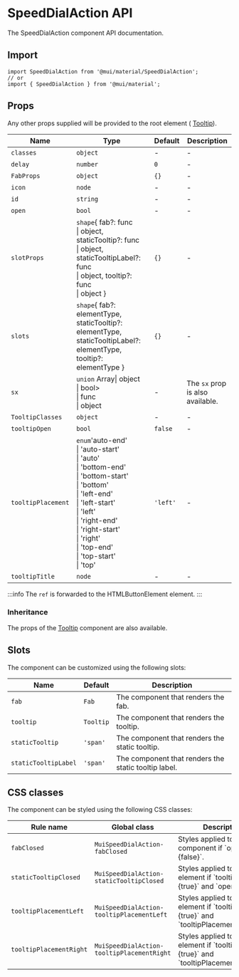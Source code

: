 # SpeedDialAction API

The SpeedDialAction component API documentation.

## Import

```
import SpeedDialAction from '@mui/material/SpeedDialAction';
// or
import { SpeedDialAction } from '@mui/material';
```

## Props

Any other props supplied will be provided to the root element ( [Tooltip](/material-ui/api/tooltip/)).

| Name | Type | Default | Description |
| --- | --- | --- | --- |
| `classes` | `object` | - | - |
| `delay` | `number` | `0` | - |
| `FabProps` | `object` | `{}` | - |
| `icon` | `node` | - | - |
| `id` | `string` | - | - |
| `open` | `bool` | - | - |
| `slotProps` | `shape`{ fab?: func<br>\| object, staticTooltip?: func<br>\| object, staticTooltipLabel?: func<br>\| object, tooltip?: func<br>\| object } | `{}` | - |
| `slots` | `shape`{ fab?: elementType, staticTooltip?: elementType, staticTooltipLabel?: elementType, tooltip?: elementType } | `{}` | - |
| `sx` | `union` Array\| object<br>\| bool><br>\| func<br>\| object | - | The `sx` prop is also available. |
| `TooltipClasses` | `object` | - | - |
| `tooltipOpen` | `bool` | `false` | - |
| `tooltipPlacement` | `enum`'auto-end'<br>\| 'auto-start'<br>\| 'auto'<br>\| 'bottom-end'<br>\| 'bottom-start'<br>\| 'bottom'<br>\| 'left-end'<br>\| 'left-start'<br>\| 'left'<br>\| 'right-end'<br>\| 'right-start'<br>\| 'right'<br>\| 'top-end'<br>\| 'top-start'<br>\| 'top' | `'left'` | - |
| `tooltipTitle` | `node` | - | - |

:::info
The `ref` is forwarded to the HTMLButtonElement element.
:::

### Inheritance

The props of the [Tooltip](/material-ui/api/tooltip/) component are also available.

## Slots

The component can be customized using the following slots:

| Name | Default | Description |
| --- | --- | --- |
| `fab` | `Fab` | The component that renders the fab. |
| `tooltip` | `Tooltip` | The component that renders the tooltip. |
| `staticTooltip` | `'span'` | The component that renders the static tooltip. |
| `staticTooltipLabel` | `'span'` | The component that renders the static tooltip label. |

## CSS classes

The component can be styled using the following CSS classes:

| Rule name | Global class | Description |
| --- | --- | --- |
| `fabClosed` | `MuiSpeedDialAction-fabClosed` | Styles applied to the Fab component if \`open={false}\`. |
| `staticTooltipClosed` | `MuiSpeedDialAction-staticTooltipClosed` | Styles applied to the root element if \`tooltipOpen={true}\` and \`open={false}\`. |
| `tooltipPlacementLeft` | `MuiSpeedDialAction-tooltipPlacementLeft` | Styles applied to the root element if \`tooltipOpen={true}\` and \`tooltipPlacement="left"\`\` |
| `tooltipPlacementRight` | `MuiSpeedDialAction-tooltipPlacementRight` | Styles applied to the root element if \`tooltipOpen={true}\` and \`tooltipPlacement="right"\`\` |